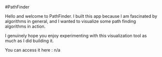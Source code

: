 #PathFinder

Hello and welcome to PathFinder. I built this app because I am fascinated by algorithms in general, and I wanted to visualize some path finding algorithms in action.

I genuinely hope you enjoy experimenting with this visualization tool as much as I did building it.

You can access it here : n/a